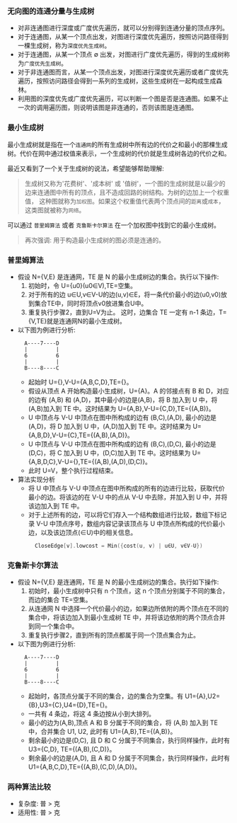 
### 无向图的连通分量与生成树

- 对非连通图进行深度或广度优先遍历，就可以分别得到连通分量的顶点序列。
- 对于连通图，从某一个顶点出发，对图进行深度优先遍历，按照访问路径得到一棵生成树，称为`深度优先生成树`。
- 对于连通图，从某一个顶点 ∅ 出发，对图进行广度优先遍历，得到的生成树称为`广度优先生成树`。
- 对于非连通图而言，从某一个顶点出发，对图进行深度优先遍历或者广度优先遍历，按照访问路径会得到一系列的生成树，这些生成树在一起构成生成森林。
- 利用图的深度优先或广度优先遍历，可以判断一个图是否是连通图。如果不止一次的调用遍历图，则说明该图是非连通的，否则该图是连通图。

### 最小生成树

最小生成树就是指在一个`连通网`的所有生成树中所有边的代价之和最小的那棵生成树。代价在网中通过权值来表示，一个生成树的代价就是生成树各边的代价之和。

最近又看到了一个关于生成树的说法，希望能够帮助理解:
> 生成树又称为'花费树'、'成本树' 或 '值树'，一个图的生成树就是以最少的边来连通图中所有的顶点，且不造成回路的树结构。为树的边加上一个权重值，
> 这种图就称为`加权图`。如果这个权重值代表两个顶点间的`距离`或`成本`，这类图就被称为`网络`。

可以通过 `普里姆算法` 或者 `克鲁斯卡尔算法` 在一个加权图中找到它的最小生成树。

> 再次强调: 用于构造最小生成树的图必须是连通的。

### 普里姆算法

- 假设 N={V,E} 是连通网，TE 是 N 的最小生成树边的集合。执行以下操作:
    1. 初始时，令 U={u0}(u0∈V),TE=空集。
    2. 对于所有的边 u∈U,v∈V-U的边(u,v)∈E，将一条代价最小的边(u0,v0)放到集合TE中，同时将顶点v0放进集合U中。
    3. 重复执行步骤2，直到U=V为止。
这时，边集合 TE 一定有 n-1 条边，T={V,TE}就是连通网N的最小生成树。
- 以下图为例进行分析: 
  ```shell
    A----7----D
    |         |
    6         6
    |         |
    B----8----C
  ```
    + 起始时 U={},V-U={A,B,C,D},TE={}。
    + 假设从顶点 A 开始构造最小生成树，U={A}。A 的邻接点有 B 和 D，对应的边有 (A,B) 和 (A,D)，其中最小的边是(A,B)，将 B 加入到 U 中，将(A,B)加入到 TE 中。这时结果为 U={A,B},V-U={C,D},TE={(A,B)}。
    + U 中顶点与 V-U 中顶点在图中所构成的边有 (B,C),(A,D), 最小的边是(A,D)，将 D 加入到 U 中，(A,D)加入到 TE 中。这时结果为 U={A,B,D},V-U={C},TE={(A,B),(A,D)}。
    + U 中顶点与 V-U 中顶点在图中所构成的边有 (B,C),(D,C), 最小的边是(D,C)，将 C 加入到 U 中，(D,C)加入到 TE 中。这时结果为 U={A,B,D,C},V-U={},TE={(A,B),(A,D),(D,C)}。
    + 此时 U=V，整个执行过程结束。
- 算法实现分析
    + 将 U 中顶点与 V-U 中顶点在图中所构成的所有的边进行比较，获取代价最小的边。将该边的在 V-U 中的点从 V-U 中去除，并加入到 U 中，并将该边加入到 TE 中。
    + 对于上述所有的边，可以将它们存入一个结构数组进行比较，数组下标记录 V-U 中顶点序号，数组内容记录该顶点与 U 中顶点所构成的代价最小边，以及该边顶点(∈U)中的相关信息。
      ```c
        CloseEdge[v].lowcost = Min({cost(u, v) | u∈U, v∈V-U})
      ```

### 克鲁斯卡尔算法

- 假设 N={V,E} 是连通网，TE 是 N 的最小生成树边的集合。执行如下操作:
    1. 初始时，最小生成树中只有 n 个顶点，这 n 个顶点分别属于不同的集合，而边的集合 TE=空集。
    2. 从连通网 N 中选择一个代价最小的边，如果边所依附的两个顶点在不同的集合中，将该边加入到最小生成树 TE 中，并将该边依附的两个顶点合并到同一个集合中。
    3. 重复执行步骤2，直到所有的顶点都属于同一个顶点集合为止。
- 以下图为例进行分析: 
  ```shell
    A----7----D
    |         |
    6         6
    |         |
    B----8----C
  ```
    + 起始时，各顶点分属于不同的集合，边的集合为空集。有 U1={A},U2={B},U3={C},U4={D},TE={}。
    + 一共有 4 条边，将这 4 条边按从小到大排列。
    + 最小的边为(A,B),顶点 A 和 B 分属于不同的集合，将 (A,B) 加入到 TE 中，合并集合 U1, U2, 此时有 U1={A,B},TE={(A,B)}。
    + 剩余最小的边是(D,C), 且 D 和 C 分属于不同集合，执行同样操作，此时有U3={C,D}, TE={(A,B),(C,D)}。
    + 剩余最小的边是(A,D), 且 A 和 D 分属于不同集合，执行同样操作，此时有U1={A,B,C,D},TE={(A,B),(C,D),(A,D)}。
    
### 两种算法比较

- 复杂度: 普 > 克
- 适用性: 普 > 克
